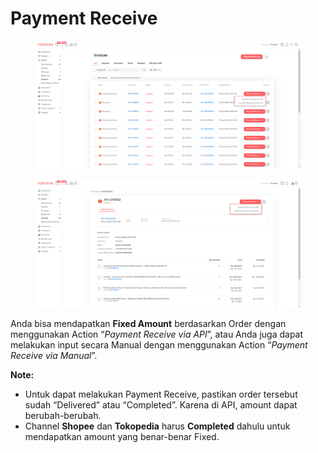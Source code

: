 # Payment Receive

<figure><img src="../../.gitbook/assets/fd.png" alt=""><figcaption></figcaption></figure>

<figure><img src="../../.gitbook/assets/vvf (1).png" alt=""><figcaption></figcaption></figure>

Anda bisa mendapatkan **Fixed Amount** berdasarkan Order dengan menggunakan Action “_Payment Receive via API_”, atau Anda juga dapat melakukan input secara Manual dengan menggunakan Action “_Payment Receive via Manual_”.

**Note:**

* Untuk dapat melakukan Payment Receive, pastikan order tersebut sudah “Delivered” atau “Completed”. Karena di API, amount dapat berubah-berubah.
* Channel **Shopee** dan **Tokopedia** harus **Completed** dahulu untuk mendapatkan amount yang benar-benar Fixed.
